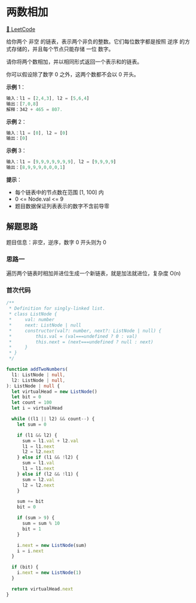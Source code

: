 # 两数相加

[🔗 LeetCode](https://leetcode.cn/problems/add-two-numbers/)

给你两个 非空 的链表，表示两个非负的整数。它们每位数字都是按照 逆序 的方式存储的，并且每个节点只能存储 一位 数字。

请你将两个数相加，并以相同形式返回一个表示和的链表。

你可以假设除了数字 0 之外，这两个数都不会以 0 开头。

**示例** 1：

```js
输入：l1 = [2,4,3], l2 = [5,6,4]
输出：[7,0,8]
解释：342 + 465 = 807.
```

**示例** 2：

```js
输入：l1 = [0], l2 = [0]
输出：[0]
```

**示例** 3：

```js
输入：l1 = [9,9,9,9,9,9,9], l2 = [9,9,9,9]
输出：[8,9,9,9,0,0,0,1]
```

**提示**：

- 每个链表中的节点数在范围 [1, 100] 内
- 0 <= Node.val <= 9
- 题目数据保证列表表示的数字不含前导零

## 解题思路

题目信息：非空，逆序，数字 0 开头则为 0

### 思路一

遍历两个链表时相加并进位生成一个新链表，就是加法就进位，复杂度 O(n)

### 首次代码

```ts
/**
 * Definition for singly-linked list.
 * class ListNode {
 *     val: number
 *     next: ListNode | null
 *     constructor(val?: number, next?: ListNode | null) {
 *         this.val = (val===undefined ? 0 : val)
 *         this.next = (next===undefined ? null : next)
 *     }
 * }
 */

function addTwoNumbers(
  l1: ListNode | null,
  l2: ListNode | null,
): ListNode | null {
  let virtualHead = new ListNode()
  let bit = 0
  let count = 100
  let i = virtualHead

  while ((l1 || l2) && count--) {
    let sum = 0

    if (l1 && l2) {
      sum = l1.val + l2.val
      l1 = l1.next
      l2 = l2.next
    } else if (l1 && !l2) {
      sum = l1.val
      l1 = l1.next
    } else if (l2 && !l1) {
      sum = l2.val
      l2 = l2.next
    }

    sum += bit
    bit = 0

    if (sum > 9) {
      sum = sum % 10
      bit = 1
    }

    i.next = new ListNode(sum)
    i = i.next
  }

  if (bit) {
    i.next = new ListNode(1)
  }

  return virtualHead.next
}
```
